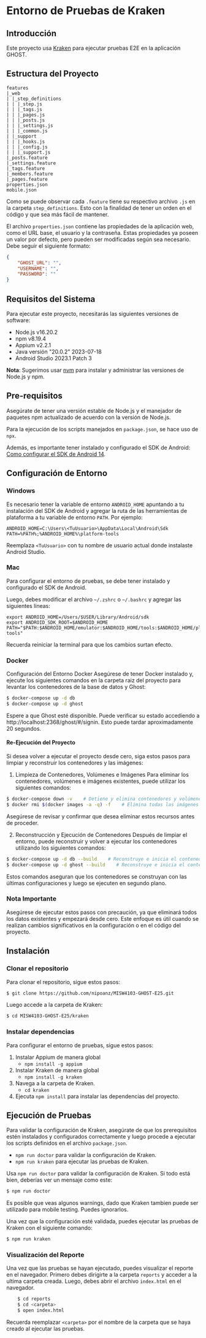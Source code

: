 # Entorno de Pruebas de Kraken

## Introducción

Este proyecto usa [Kraken](https://github.com/TheSoftwareDesignLab/Kraken) para ejecutar pruebas E2E en la aplicación
GHOST.

## Estructura del Proyecto
```
features
|_web
| |_step_definitions
| | |_step.js
| | |_tags.js
| | |_pages.js
| | |_posts.js
| | |_settings.js
| | |_common.js
| |_support
| | |_hooks.js
| | |_config.js
| | |_support.js
|_posts.feature
|_settings.feature
|_tags.feature
|_members.feature
|_pages.feature
properties.json
mobile.json
```

Como se puede observar cada `.feature` tiene su respectivo archivo `.js` en la carpeta `step_definitions`. Esto con la finalidad de tener un orden en el código y que sea más fácil de mantener.

El archivo `properties.json` contiene las propiedades de la aplicación web, como el URL base, el usuario y la contraseña. Estas propiedades ya poseen un valor por defecto, pero pueden ser modificadas según sea necesario. Debe seguir el siguiente formato:

```json
{
    "GHOST_URL": "",
    "USERNAME": "",
    "PASSWORD": ""
}
```

## Requisitos del Sistema

Para ejecutar este proyecto, necesitarás las siguientes versiones de software:

- Node.js v16.20.2
- npm v8.19.4
- Appium v2.2.1
- Java versión "20.0.2" 2023-07-18
- Android Studio 2023.1 Patch 3

**Nota**: Sugerimos usar [nvm](https://github.com/nvm-sh/nvm) para instalar y administrar las versiones de Node.js y
npm.

## Pre-requisitos

Asegúrate de tener una versión estable de Node.js y el manejador de paquetes npm actualizado de acuerdo con la versión
de Node.js.

Para la ejecución de los scripts manejados en `package.json`, se hace uso de `npx`.

Además, es importante tener instalado y configurado el SDK de
Android: [Como configurar el SDK de Android 14](https://developer.android.com/about/versions/14/setup-sdk?hl=es-419).

## Configuración de Entorno

### Windows

Es necesario tener la variable de entorno `ANDROID_HOME` apuntando a tu instalación del SDK de Android y agregar la ruta
de las herramientas de plataforma a tu variable de entorno `PATH`. Por ejemplo:

```
ANDROID_HOME=C:\Users\<TuUsuario>\AppData\Local\Android\Sdk
PATH=%PATH%;%ANDROID_HOME%\platform-tools
```

Reemplaza `<TuUsuario>` con tu nombre de usuario actual donde instalaste Android Studio.

### Mac

Para configurar el entorno de pruebas, se debe tener instalado y configurado el SDK de Android.

Luego, debes modificar el archivo `~/.zshrc` o `~/.bashrc` y agregar las siguientes líneas:

```
export ANDROID_HOME=/Users/$USER/Library/Android/sdk
export ANDROID_SDK_ROOT=$ANDROID_HOME
PATH="$PATH:$ANDROID_HOME/emulator:$ANDROID_HOME/tools:$ANDROID_HOME/platform-tools"
```

Recuerda reiniciar la terminal para que los cambios surtan efecto.

### Docker
Configuración del Entorno Docker Asegúrese de tener Docker instalado y, ejecute los siguientes comandos en la carpeta raiz del proyecto para levantar los contenedores de la base de datos y Ghost:

```bash
$ docker-compose up -d db
$ docker-compose up -d ghost
```

Espere a que Ghost esté disponible. Puede verificar su estado accediendo a http://localhost:2368/ghost/#/signin. Esto puede tardar aproximadamente 20 segundos.

#### Re-Ejecución del Proyecto
Si desea volver a ejecutar el proyecto desde cero, siga estos pasos para limpiar y reconstruir los contenedores y las imágenes:

1. Limpieza de Contenedores, Volúmenes e Imágenes
   Para eliminar los contenedores, volúmenes e imágenes existentes, puede utilizar los siguientes comandos:

```bash
$ docker-compose down -v    # Detiene y elimina contenedores y volúmenes
$ docker rmi $(docker images -a -q) -f    # Elimina todas las imágenes de Docker
```
Asegúrese de revisar y confirmar que desea eliminar estos recursos antes de proceder.

2. Reconstrucción y Ejecución de Contenedores
   Después de limpiar el entorno, puede reconstruir y volver a ejecutar los contenedores utilizando los siguientes comandos:

```bash
$ docker-compose up -d db --build    # Reconstruye e inicia el contenedor de la base de datos
$ docker-compose up -d ghost --build    # Reconstruye e inicia el contenedor de Ghost
```
Estos comandos aseguran que los contenedores se construyan con las últimas configuraciones y luego se ejecuten en segundo plano.

### Nota Importante
Asegúrese de ejecutar estos pasos con precaución, ya que eliminará todos los datos existentes y empezará desde cero. Este enfoque es útil cuando se realizan cambios significativos en la configuración o en el código del proyecto.

## Instalación

### Clonar el repositorio

Para clonar el repositorio, sigue estos pasos:

```bash
$ git clone https://github.com/nipoanz/MISW4103-GHOST-E25.git
```

Luego accede a la carpeta de Kraken:

```bash
$ cd MISW4103-GHOST-E25/kraken
```

### Instalar dependencias

Para configurar el entorno de pruebas, sigue estos pasos:

1. Instalar Appium de manera global
    - `npm install -g appium`
2. Instalar Kraken de manera global
    - `npm install -g kraken`
3. Navega a la carpeta de Kraken.
    - `cd kraken`
4. Ejecuta `npm install` para instalar las dependencias del proyecto.

## Ejecución de Pruebas
Para validar la configuración de Kraken, asegúrate de que los prerequisitos estén instalados y configurados
correctamente y luego procede a ejecutar los scripts definidos en el archivo `package.json`.

- `npm run doctor` para validar la configuración de Kraken.
- `npm run kraken` para ejecutar las pruebas de Kraken.

Usa `npm run doctor` para validar la configuración de Kraken. Si todo está bien, deberías ver un mensaje como este:

```bash
$ npm run doctor
```

Es posible que veas algunos warnings, dado que Kraken tambien puede ser utilizado para mobile testing. Puedes ignorarlos.

Una vez que la configuración esté validada, puedes ejecutar las pruebas de Kraken con el siguiente comando:

```bash
$ npm run kraken
```

### Visualización del Reporte
Una vez que las pruebas se hayan ejecutado, puedes visualizar el reporte en el navegador. Primero debes dirigirte a la carpeta `reports` y acceder a la ultima carpeta creada. Luego, debes abrir el archivo `index.html` en el navegador.

```bash
    $ cd reports
    $ cd <carpeta>
    $ open index.html
```

Recuerda reemplazar `<carpeta>` por el nombre de la carpeta que se haya creado al ejecutar las pruebas.
